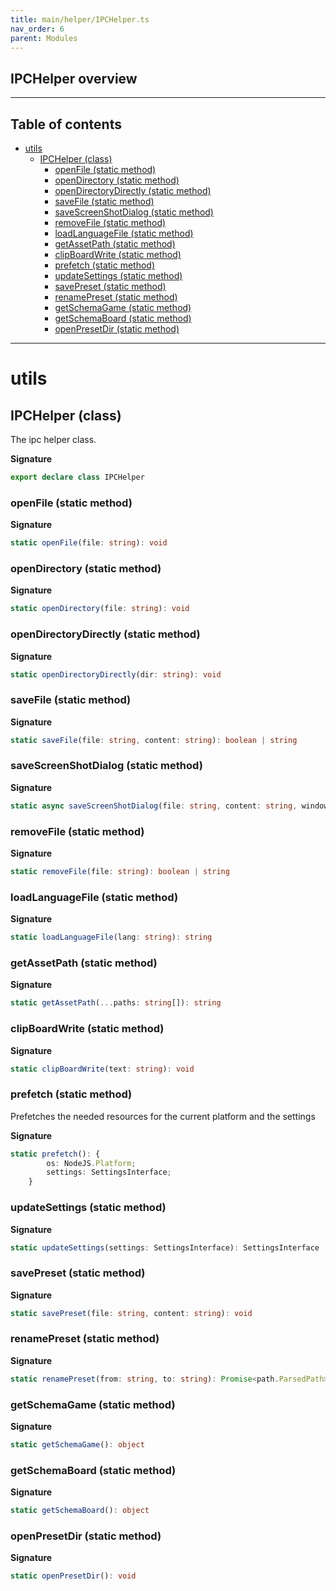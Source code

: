 ```yaml
---
title: main/helper/IPCHelper.ts
nav_order: 6
parent: Modules
---
```


## IPCHelper overview

---

<h2 class="text-delta">Table of contents</h2>

- [utils](#utils)
  - [IPCHelper (class)](#ipchelper-class)
    - [openFile (static method)](#openfile-static-method)
    - [openDirectory (static method)](#opendirectory-static-method)
    - [openDirectoryDirectly (static method)](#opendirectorydirectly-static-method)
    - [saveFile (static method)](#savefile-static-method)
    - [saveScreenShotDialog (static method)](#savescreenshotdialog-static-method)
    - [removeFile (static method)](#removefile-static-method)
    - [loadLanguageFile (static method)](#loadlanguagefile-static-method)
    - [getAssetPath (static method)](#getassetpath-static-method)
    - [clipBoardWrite (static method)](#clipboardwrite-static-method)
    - [prefetch (static method)](#prefetch-static-method)
    - [updateSettings (static method)](#updatesettings-static-method)
    - [savePreset (static method)](#savepreset-static-method)
    - [renamePreset (static method)](#renamepreset-static-method)
    - [getSchemaGame (static method)](#getschemagame-static-method)
    - [getSchemaBoard (static method)](#getschemaboard-static-method)
    - [openPresetDir (static method)](#openpresetdir-static-method)

---

# utils

## IPCHelper (class)

The ipc helper class.

**Signature**

```ts
export declare class IPCHelper
```

### openFile (static method)

**Signature**

```ts
static openFile(file: string): void
```

### openDirectory (static method)

**Signature**

```ts
static openDirectory(file: string): void
```

### openDirectoryDirectly (static method)

**Signature**

```ts
static openDirectoryDirectly(dir: string): void
```

### saveFile (static method)

**Signature**

```ts
static saveFile(file: string, content: string): boolean | string
```

### saveScreenShotDialog (static method)

**Signature**

```ts
static async saveScreenShotDialog(file: string, content: string, window: BrowserWindow | null): Promise<boolean>
```

### removeFile (static method)

**Signature**

```ts
static removeFile(file: string): boolean | string
```

### loadLanguageFile (static method)

**Signature**

```ts
static loadLanguageFile(lang: string): string
```

### getAssetPath (static method)

**Signature**

```ts
static getAssetPath(...paths: string[]): string
```

### clipBoardWrite (static method)

**Signature**

```ts
static clipBoardWrite(text: string): void
```

### prefetch (static method)

Prefetches the needed resources for the current platform and the settings

**Signature**

```ts
static prefetch(): {
		os: NodeJS.Platform;
		settings: SettingsInterface;
	}
```

### updateSettings (static method)

**Signature**

```ts
static updateSettings(settings: SettingsInterface): SettingsInterface
```

### savePreset (static method)

**Signature**

```ts
static savePreset(file: string, content: string): void
```

### renamePreset (static method)

**Signature**

```ts
static renamePreset(from: string, to: string): Promise<path.ParsedPath>
```

### getSchemaGame (static method)

**Signature**

```ts
static getSchemaGame(): object
```

### getSchemaBoard (static method)

**Signature**

```ts
static getSchemaBoard(): object
```

### openPresetDir (static method)

**Signature**

```ts
static openPresetDir(): void
```

